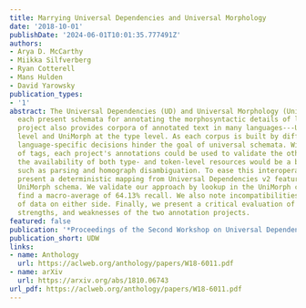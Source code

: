 ```yaml
---
title: Marrying Universal Dependencies and Universal Morphology
date: '2018-10-01'
publishDate: '2024-06-01T10:01:35.777491Z'
authors:
- Arya D. McCarthy
- Miikka Silfverberg
- Ryan Cotterell
- Mans Hulden
- David Yarowsky
publication_types:
- '1'
abstract: The Universal Dependencies (UD) and Universal Morphology (UniMorph) projects
  each present schemata for annotating the morphosyntactic details of language. Each
  project also provides corpora of annotated text in many languages---UD at the token
  level and UniMorph at the type level. As each corpus is built by different annotators,
  language-specific decisions hinder the goal of universal schemata. With compatibility
  of tags, each project's annotations could be used to validate the other's. Additionally,
  the availability of both type- and token-level resources would be a boon to tasks
  such as parsing and homograph disambiguation. To ease this interoperability, we
  present a deterministic mapping from Universal Dependencies v2 features into the
  UniMorph schema. We validate our approach by lookup in the UniMorph corpora and
  find a macro-average of 64.13% recall. We also note incompatibilities due to paucity
  of data on either side. Finally, we present a critical evaluation of the foundations,
  strengths, and weaknesses of the two annotation projects.
featured: false
publication: '*Proceedings of the Second Workshop on Universal Dependencies*'
publication_short: UDW
links:
- name: Anthology
  url: https://aclweb.org/anthology/papers/W18-6011.pdf
- name: arXiv
  url: https://arxiv.org/abs/1810.06743
url_pdf: https://aclweb.org/anthology/papers/W18-6011.pdf
---
```


